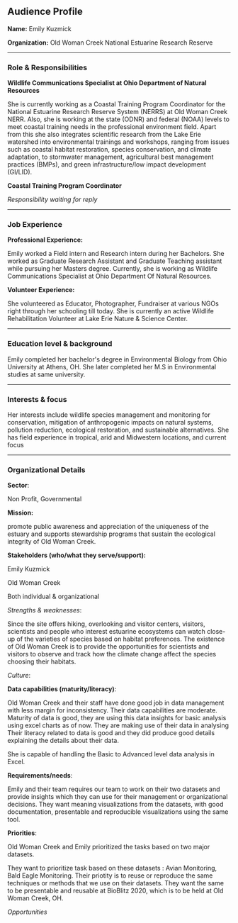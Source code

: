 ## Audience Profile


**Name:** Emily Kuzmick

**Organization:** Old Woman Creek National Estuarine Research Reserve

______________

### Role & Responsibilities

**Wildlife Communications Specialist at Ohio Department of Natural Resources**

She is currently working as a Coastal Training Program Coordinator for the National Estuarine Research Reserve System (NERRS) at Old Woman Creek NERR. Also, she is working at the state (ODNR) and federal (NOAA) levels to meet coastal training needs in the professional environment field. Apart from this she also integrates scientific research from the Lake Erie watershed into environmental trainings and workshops, ranging from issues such as coastal habitat restoration, species conservation, and climate adaptation, to stormwater management, agricultural best management practices (BMPs), and green infrastructure/low impact development (GI/LID). 

**Coastal Training Program Coordinator**

_Responsibility waiting for reply_

________

### Job Experience
**Professional Experience:**

Emily worked a Field intern and Research intern during her Bachelors. She worked as Graduate Research Assistant and Graduate Teaching assistant while pursuing her Masters degree. Currently, she is working as Wildlife Communications Specialist at Ohio Department Of Natural Resources.

**Volunteer Experience:**

She volunteered as Educator, Photographer, Fundraiser at various NGOs right through her schooling till today. She is currently an active Wildlife Rehabilitation Volunteer at Lake Erie Nature & Science Center.

_________

### Education level & background
Emily completed her bachelor's degree in Environmental Biology from Ohio University at Athens, OH. She later completed her M.S in Environmental studies at same university.

___________

### Interests & focus

Her interests include wildlife species management and monitoring for conservation, mitigation of anthropogenic impacts on natural systems, pollution reduction, ecological restoration, and sustainable alternatives. She has field experience in tropical, arid and Midwestern locations, and current focus
___________

### Organizational Details

**Sector**: 

Non Profit, Governmental


**Mission:** 

promote public awareness and appreciation of the uniqueness of the estuary and supports stewardship programs that sustain the ecological integrity of Old Woman Creek.


**Stakeholders (who/what they serve/support):**

Emily Kuzmick

Old Woman Creek

Both individual & organizational

_Strengths & weaknesses_:

Since the site offers hiking, overlooking and visitor centers, visitors, scientists and people who interest estuarine ecosystems can watch close-up of the varieties of species based on habitat preferences. The existence of Old Woman Creek is to provide the opportunities for scientists and visitors to observe and track how the climate change affect the species choosing their habitats.


_Culture_:


**Data capabilities (maturity/literacy)**:

Old Woman Creek and their staff have done good job in data management with less margin for inconsistency. Their data capabilities are moderate. Maturity of data is good, they are using this data insights for basic analysis using excel charts as of now. They are making use of their data in analysing Their literacy related to data is good and they did produce good details explaining the details about their data.

She is capable of handling the Basic to Advanced level data analysis in Excel. 

**Requirements/needs**:

Emily and their team requires our team to work on their two datasets and provide insights which they can use for their management or organizational decisions. They want meaning visualizations from the datasets, with good documentation, presentable and reproducible visualizations using the same tool. 

**Priorities**:

Old Woman Creek and Emily prioritized the tasks based on two major datasets.

They want to prioritize task based on these datasets : Avian Monitoring, Bald Eagle Monitoring. Their priotity is to reuse or reproduce the same techniques or methods that we use on their datasets. They want the same to be presentable and reusable at BioBlitz 2020, which is to be held at Old Woman Creek, OH.


_Opportunities_

